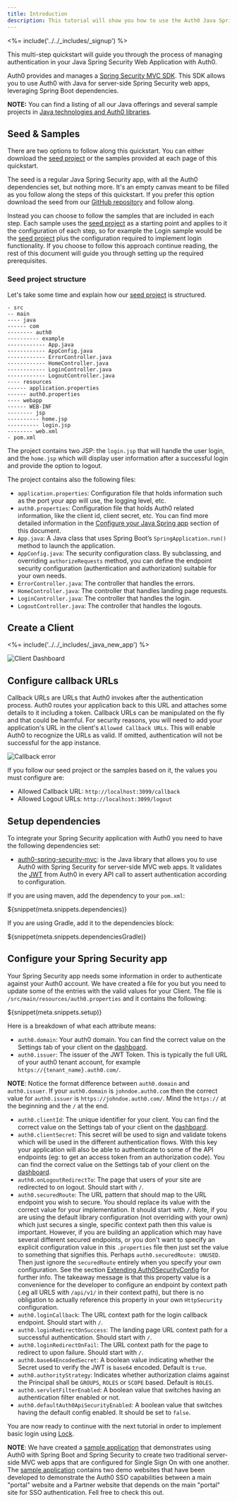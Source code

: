 ```yaml
---
title: Introduction
description: This tutorial will show you how to use the Auth0 Java Spring Security MVC SDK to add authentication and authorization to your web app, using Spring Boot.
---
```


<%= include('../../_includes/_signup') %>

This multi-step quickstart will guide you through the process of managing authentication in your Java Spring Security Web Application with Auth0.

Auth0 provides and manages a [Spring Security MVC SDK](https://github.com/auth0/auth0-spring-security-mvc). This SDK allows you to use Auth0 with Java for server-side Spring Security web apps, leveraging Spring Boot dependencies.

__NOTE:__ You can find a listing of all our Java offerings and several sample projects in [Java technologies and Auth0 libraries](/java-overview).


## Seed &amp; Samples

There are two options to follow along this quickstart. You can either download the [seed project](https://github.com/auth0-samples/auth0-spring-security-mvc-sample/tree/master/00-Starter-Seed) or the samples provided at each page of this quickstart.

The seed is a regular Java Spring Security app, with all the Auth0 dependencies set, but nothing more. It's an empty canvas meant to be filled as you follow along the steps of this quickstart. If you prefer this option download the seed from our [GitHub repository](https://github.com/auth0-samples/auth0-spring-security-mvc-sample/tree/master/00-Starter-Seed) and follow along.

Instead you can choose to follow the samples that are included in each step. Each sample uses the [seed project](https://github.com/auth0-samples/auth0-spring-security-mvc-sample/tree/master/00-Starter-Seed) as a starting point and applies to it the configuration of each step, so for example the Login sample would be the [seed project](https://github.com/auth0-samples/auth0-spring-security-mvc-sample/tree/master/00-Starter-Seed) plus the configuration required to implement login functionality. If you choose to follow this approach continue reading, the rest of this document will guide you through setting up the required prerequisites.


### Seed project structure

Let's take some time and explain how our [seed project](https://github.com/auth0-samples/auth0-spring-security-mvc-sample/tree/master/00-Starter-Seed) is structured.


```
- src
-- main
---- java
------ com
-------- auth0
---------- example
------------ App.java
------------ AppConfig.java
------------ ErrorController.java
------------ HomeController.java
------------ LoginController.java
------------ LogoutController.java
---- resources
------ application.properties
------ auth0.properties
---- webapp
------ WEB-INF
-------- jsp
---------- home.jsp
---------- login.jsp
-------- web.xml
- pom.xml
```

The project contains two JSP: the `login.jsp` that will handle the user login, and the `home.jsp` which will display user information after a successful login and provide the option to logout.

The project contains also the following files:
- `application.properties`: Configuration file that holds information such as the port your app will use, the logging level, etc.
- `auth0.properties`: Configuration file that holds Auth0 related information, like the client id, client secret, etc. You can find more detailed information in the [Configure your Java Spring app](#configure-your-java-spring-app) section of this document.
- `App.java`: A Java class that uses Spring Boot’s `SpringApplication.run()` method to launch the application.
- `AppConfig.java`: The security configuration class. By subclassing, and overriding `authorizeRequests` method, you can define the endpoint security configuration (authentication and authorization) suitable for your own needs.
- `ErrorController.java`: The controller that handles the errors.
- `HomeController.java`: The controller that handles landing page requests.
- `LoginController.java`: The controller that handles the login.
- `LogoutController.java`: The controller that handles the logouts.


## Create a Client

<%= include('../../_includes/_java_new_app') %>

![Client Dashboard](/media/articles/java/app_dashboard.png)


## Configure callback URLs

Callback URLs are URLs that Auth0 invokes after the authentication process. Auth0 routes your application back to this URL and attaches some details to it including a token. Callback URLs can be manipulated on the fly and that could be harmful. For security reasons, you will need to add your application's URL in the client's `Allowed Callback URLs`. This will enable Auth0 to recognize the URLs as valid. If omitted, authentication will not be successful for the app instance.

![Callback error](/media/articles/java/callback_error.png)

If you follow our seed project or the samples based on it, the values you must configure are:
- Allowed Callback URL: `http://localhost:3099/callback`
- Allowed Logout URLs: `http://localhost:3099/logout`


## Setup dependencies

To integrate your Spring Security application with Auth0 you need to have the following dependencies set:

- [auth0-spring-security-mvc](https://github.com/auth0/auth0-spring-security-mvc): is the Java library that allows you to use Auth0 with Spring Security for server-side MVC web apps. It validates the [JWT](/jwt) from Auth0 in every API call to assert authentication according to configuration.

If you are using maven, add the dependency to your `pom.xml`:

${snippet(meta.snippets.dependencies)}

If you are using Gradle, add it to the dependencies block:

${snippet(meta.snippets.dependenciesGradle)}


## Configure your Spring Security app

Your Spring Security app needs some information in order to authenticate against your Auth0 account. We have created a file for you but you need to update some of the entries with the valid values for your Client. The file is `/src/main/resources/auth0.properties` and it contains the following:

${snippet(meta.snippets.setup)}

Here is a breakdown of what each attribute means:

- `auth0.domain`: Your auth0 domain. You can find the correct value on the Settings tab of your client on the [dashboard](${uiURL}/#/applications).
- `auth0.issuer`: The issuer of the JWT Token. This is typically the full URL of your auth0 tenant account, for example `https://{tenant_name}.auth0.com/`.

__NOTE__: Notice the format difference between `auth0.domain` and `auth0.issuer`. If your `auth0.domain` is `johndoe.auth0.com` then the correct value for `auth0.issuer` is `https://johndoe.auth0.com/`. Mind the `https://` at the beginning and the `/` at the end.

- `auth0.clientId`: The unique identifier for your client. You can find the correct value on the Settings tab of your client on the [dashboard](${uiURL}/#/applications).
- `auth0.clientSecret`: This secret will be used to sign and validate tokens which will be used in the different authentication flows. With this key your application will also be able to authenticate to some of the API endpoints (eg: to get an access token from an authorization code). You can find the correct value on the Settings tab of your client on the [dashboard](${uiURL}/#/applications).
- `auth0.onLogoutRedirectTo`: The page that users of your site are redirected to on logout. Should start with `/`.
- `auth0.securedRoute`: The URL pattern that should map to the URL endpoint you wish to secure. You should replace its value with the correct value for your implementation. It should start with `/`. Note, if you are using the default library configuration (not overriding with your own) which just secures a single, specific context path then this value is important. However, if you are building an application which may have several different secured endpoints, or you don't want to specify an explicit configuration value in this `.properties` file then just set the value to something that signifies this. Perhaps `auth0.securedRoute: UNUSED`. Then just ignore the `securedRoute` entirely when you specify your own configuration. See the section [Extending Auth0SecurityConfig](https://github.com/auth0/auth0-spring-security-api#extending-auth0securityconfig) for further info. The takeaway message is that this property value is a convenience for the developer to configure an endpoint by context path (.eg all URLS with `/api/v1/` in their context path), but there is no obligation to actually reference this property in your own `HttpSecurity` configuration.
- `auth0.loginCallback`: The URL context path for the login callback endpoint. Should start with `/`.
- `auth0.loginRedirectOnSuccess`: The landing page URL context path for a successful authentication. Should start with `/`.
- `auth0.loginRedirectOnFail`: The URL context path for the page to redirect to upon failure. Should start with `/`.
- `auth0.base64EncodedSecret`: A boolean value indicating whether the Secret used to verify the JWT is `base64` encoded. Default is `true`.
- `auth0.authorityStrategy`: Indicates whether authorization claims against the Principal shall be `GROUPS`, `ROLES` or `SCOPE` based. Default is `ROLES`.
- `auth0.servletFilterEnabled`: A boolean value that switches having an authentication filter enabled or not.
- `auth0.defaultAuth0ApiSecurityEnabled`: A boolean value that switches having the default config enabled. It should be set to `false`.


You are now ready to continue with the next tutorial in order to implement basic login using [Lock](/libraries/lock).

**NOTE**: We have created a [sample application](https://github.com/auth0-samples/auth0-spring-security-mvc-sso-sample) that demonstrates using Auth0 with Spring Boot and Spring Security to create two traditional server-side MVC web apps that are configured for Single Sign On with one another. The [sample application](https://github.com/auth0-samples/auth0-spring-security-mvc-sso-sample) contains  two demo websites that have been developed to demonstrate the Auth0 SSO capabilities between a main "portal" website and a Partner website that depends on the main "portal" site for SSO authentication. Fell free to check this out.
